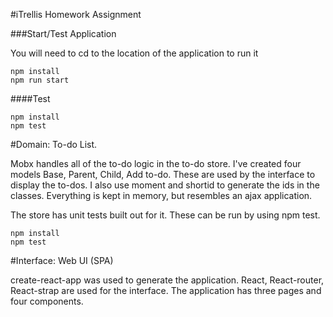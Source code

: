 
#iTrellis Homework Assignment

###Start/Test Application

You will need to cd to the location of the application to run it

```
npm install
npm run start
```

####Test
```
npm install
npm test
```

#Domain: To-do List. 

Mobx handles all of the to-do logic in the to-do store. I've created four models Base, Parent, Child, Add to-do. These are used by the interface to display the to-dos. I also use moment and shortid to generate the ids in the classes. Everything is kept in memory, but resembles an ajax application.

The store has unit tests built out for it. These can be run by using npm test.

```
npm install
npm test
```
#Interface: Web UI (SPA) 

create-react-app was used to generate the application. React, React-router, React-strap are used for the interface. The application has three pages and four components. 